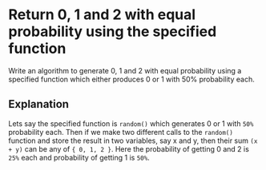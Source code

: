 # Return 0, 1 and 2 with equal probability using the specified function

Write an algorithm to generate 0, 1 and 2 with equal probability using a specified function which either produces 0 or 1 with 50% probability each.

## Explanation

Lets say the specified function is `random()` which generates 0 or 1 with `50%` probability each. Then if we make two different calls to the `random()` function and store the result in two variables, say x and y, then their sum `(x + y)` can be any of `{ 0, 1, 2 }`. Here the probability of getting 0 and 2 is `25%` each and probability of getting 1 is `50%`.
